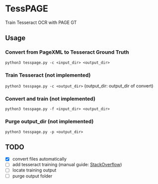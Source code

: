 # TessPAGE
Train Tesseract OCR with PAGE GT

## Usage
### Convert from PageXML to Tesseract Ground Truth
`python3 tesspage.py -c <input_dir> <output_dir>`

### Train Tesseract (not implemented)
`python3 tesspage.py -c <output_dir>`
(output_dir: output_dir of convert)

### Convert and train (not implemented)
`python3 tesspage.py -f <input_dir> <output_dir>`

### Purge output_dir (not implemented)
`python3 tesspage.py -p <output_dir>`

## TODO
- [x] convert files automatically
- [ ] add tesseract training (manual guide:  [StackOverflow](https://stackoverflow.com/questions/43352918/how-do-i-train-tesseract-4-with-image-data-instead-of-a-font-file))
- [ ] locate training output
- [ ] purge output folder
